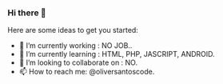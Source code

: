 ### Hi there 👋

Here are some ideas to get you started:

- 🔭 I’m currently working : NO JOB..
- 🌱 I’m currently learning : HTML, PHP, JASCRIPT, ANDROID.
- 👯 I’m looking to collaborate on : NO.
- 📫 How to reach me: @oliversantoscode.


